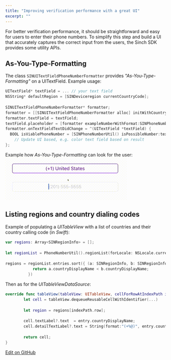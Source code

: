 ```yaml
---
title: "Improving verification performance with a great UI"
excerpt: ""
---
```

For better verification performance, it should be straightforward and easy for users to enter their phone numbers. To simplify this step and build a UI that accurately captures the correct input from the users, the Sinch SDK provides some utility APIs.

## As-You-Type-Formatting

The class `SINUITextFieldPhoneNumberFormatter` provides *"As-You-Type-Formatting"* on a UITextField. Example usage:
```objectivec
UITextField* textField = ... // your text field
NSString* defaultRegion = [SINDeviceregion currentCountryCode];

SINUITextFieldPhoneNumberFormatter* formatter;
formatter = [[SINUITextFieldPhoneNumberFormatter alloc] initWithCountryCode:defaultRegion];
formatter.textField = textField;
textField.placeholder = [formatter exampleNumberWithFormat:SINPhoneNumberFormatNational];
formatter.onTextFieldTextDidChange = ^(UITextField *textField) {
  BOOL isViablePhoneNumber = [SINPhoneNumberUtil() isPossibleNumber:textField.text fromRegion:defaultRegion error:nil]
    // Update UI based, e.g. color text field based on result
};
```


Example how *As-You-Type-Formatting* can look for the user:
![aytf.gif](images/0f34ef0-aytf.gif)

## Listing regions and country dialing codes

Example of populating a *UITableView* with a list of countries and their country calling code (in *Swift*):
```swift
var regions: Array<SINRegionInfo> = [];

let regionList = PhoneNumberUtil().regionList(forLocale: NSLocale.currentLocale());

regions = regionList.entries.sort({ (a: SINRegionInfo, b: SINRegionInfo) -> Bool in
            return a.countryDisplayName < b.countryDisplayName;
          })
```


Then as for the *UITableViewDataSource*:
```swift
override func tableView(tableView: UITableView, cellForRowAtIndexPath indexPath: NSIndexPath) -> UITableViewCell {
        let cell = tableView.dequeueReusableCellWithIdentifier(...)

        let region = regions[indexPath.row];

        cell.textLabel?.text  = entry.countryDisplayName;
        cell.detailTextLabel?.text = String(format:"(+%@)", entry.countryCallingCode);

        return cell;
}
```

<a class="edit-on-github" target="_blank" href="https://github.com/sinch/docs/blob/master/docs/verification/verification-for-ios/verification-ios-improving-verification-performance-with-a-great-ui.md">Edit on GitHub</a>